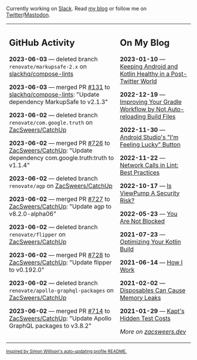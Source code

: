 Currently working on [Slack](https://slack.com/). Read [my blog](https://zacsweers.dev/) or follow me on [Twitter](https://twitter.com/ZacSweers)/[Mastodon](https://hachyderm.io/@ZacSweers).

<table><tr><td valign="top" width="60%">

## GitHub Activity
<!-- githubActivity starts -->
**2023-06-03** — deleted branch `renovate/markupsafe-2.x` on [slackhq/compose-lints](https://github.com/slackhq/compose-lints)

**2023-06-03** — merged PR [#131](https://github.com/slackhq/compose-lints/pull/131) to [slackhq/compose-lints](https://github.com/slackhq/compose-lints): "Update dependency MarkupSafe to v2.1.3"

**2023-06-02** — deleted branch `renovate/com.google.truth` on [ZacSweers/CatchUp](https://github.com/ZacSweers/CatchUp)

**2023-06-02** — merged PR [#726](https://github.com/ZacSweers/CatchUp/pull/726) to [ZacSweers/CatchUp](https://github.com/ZacSweers/CatchUp): "Update dependency com.google.truth:truth to v1.1.4"

**2023-06-02** — deleted branch `renovate/agp` on [ZacSweers/CatchUp](https://github.com/ZacSweers/CatchUp)

**2023-06-02** — merged PR [#727](https://github.com/ZacSweers/CatchUp/pull/727) to [ZacSweers/CatchUp](https://github.com/ZacSweers/CatchUp): "Update agp to v8.2.0-alpha06"

**2023-06-02** — deleted branch `renovate/flipper` on [ZacSweers/CatchUp](https://github.com/ZacSweers/CatchUp)

**2023-06-02** — merged PR [#728](https://github.com/ZacSweers/CatchUp/pull/728) to [ZacSweers/CatchUp](https://github.com/ZacSweers/CatchUp): "Update flipper to v0.192.0"

**2023-06-02** — deleted branch `renovate/apollo-graphql-packages` on [ZacSweers/CatchUp](https://github.com/ZacSweers/CatchUp)

**2023-06-02** — merged PR [#714](https://github.com/ZacSweers/CatchUp/pull/714) to [ZacSweers/CatchUp](https://github.com/ZacSweers/CatchUp): "Update Apollo GraphQL packages to v3.8.2"
<!-- githubActivity ends -->
</td><td valign="top" width="40%">

## On My Blog
<!-- blog starts -->
**2023-01-10** — [Keeping Android and Kotlin Healthy in a Post-Twitter World](https://www.zacsweers.dev/keeping-android-healthy/)

**2022-12-19** — [Improving Your Gradle Workflow by Not Auto-reloading Build Files](https://www.zacsweers.dev/improving-your-workflow-by-not-auto-reloading-build-files/)

**2022-11-30** — [Android Studio's "I'm Feeling Lucky" Button](https://www.zacsweers.dev/android-studios-im-feeling-lucky-button/)

**2022-11-22** — [Network Calls in Lint: Best Practices](https://www.zacsweers.dev/network-calls-in-lint-best-practices/)

**2022-10-17** — [Is ViewPump A Security Risk?](https://www.zacsweers.dev/is-viewpump-a-security-risk/)

**2022-05-23** — [You Are Not Blocked](https://www.zacsweers.dev/you-are-not-blocked/)

**2021-07-23** — [Optimizing Your Kotlin Build](https://www.zacsweers.dev/optimizing-your-kotlin-build/)

**2021-06-14** — [How I Work](https://www.zacsweers.dev/how-i-work/)

**2021-02-02** — [Disposables Can Cause Memory Leaks](https://www.zacsweers.dev/disposables-can-cause-memory-leaks/)

**2021-01-29** — [Kapt's Hidden Test Costs](https://www.zacsweers.dev/kapts-hidden-test-costs/)
<!-- blog ends -->
_More on [zacsweers.dev](https://zacsweers.dev/)_
</td></tr></table>

<sub><a href="https://simonwillison.net/2020/Jul/10/self-updating-profile-readme/">Inspired by Simon Willison's auto-updating profile README.</a></sub>
